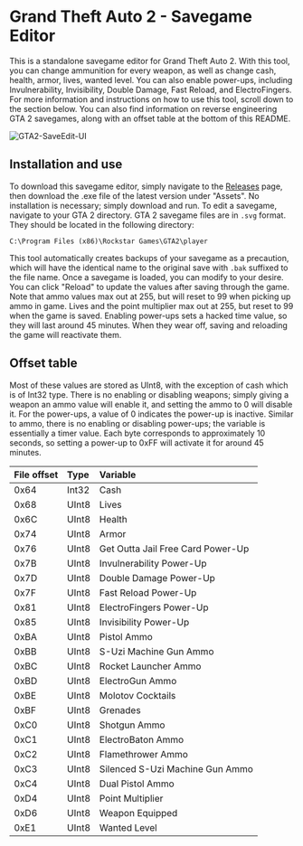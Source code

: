 # Grand Theft Auto 2 - Savegame Editor
This is a standalone savegame editor for Grand Theft Auto 2. With this tool, you can change ammunition for every weapon, as well as
change cash, health, armor, lives, wanted level. You can also enable power-ups, including Invulnerability, Invisibility, Double Damage,
Fast Reload, and ElectroFingers. For more information and instructions on how to use this tool, scroll down to the section below.
You can also find information on reverse engineering GTA 2 savegames, along with an offset table at the bottom of this README.

![GTA2-SaveEdit-UI](https://github.com/JulianOzelRose/GTA2-SaveEdit/assets/95890436/3de95e76-7c43-4ed1-ba2f-eb05d698655b)

## Installation and use
To download this savegame editor, simply navigate to the [Releases](https://github.com/JulianOzelRose/GTA2-SaveEdit/releases)
page, then download the .exe file of the latest version under "Assets". No installation is necessary; simply download and run. To edit a savegame, navigate
to your GTA 2 directory. GTA 2 savegame files are in `.svg` format. They should be located in the following directory: <br>

`C:\Program Files (x86)\Rockstar Games\GTA2\player`<br>

This tool automatically creates backups of your savegame as a precaution, which will have the identical name to the original save with `.bak` suffixed to the file name.
Once a savegame is loaded, you can modify to your desire. You can click "Reload" to update the values after saving through the game.
Note that ammo values max out at 255, but will reset to 99 when picking up ammo in game. Lives and the point multiplier max out at 255, but reset to 99
when the game is saved. Enabling power-ups sets a hacked time value, so they will last around 45 minutes. When they wear off, saving and reloading
the game will reactivate them.

## Offset table
Most of these values are stored as UInt8, with the exception of cash which is of Int32 type. There is no enabling or disabling weapons;
simply giving a weapon an ammo value will enable it, and setting the ammo to 0 will disable it. For the power-ups, a value of 0 indicates
the power-up is inactive. Similar to ammo, there is no enabling or disabling power-ups; the variable is essentially a timer value. Each
byte corresponds to approximately 10 seconds, so setting a power-up to 0xFF will activate it for around 45 minutes.

| **File offset**    | **Type**       | **Variable**                      |
| :---               | :---           | :---                              |
| 0x64               | Int32          | Cash                              |
| 0x68               | UInt8          | Lives                             |
| 0x6C               | UInt8          | Health                            |
| 0x74               | UInt8          | Armor                             |
| 0x76               | UInt8          | Get Outta Jail Free Card Power-Up |
| 0x7B               | UInt8          | Invulnerability Power-Up          |
| 0x7D               | UInt8          | Double Damage Power-Up            |
| 0x7F               | UInt8          | Fast Reload Power-Up              |
| 0x81               | UInt8          | ElectroFingers Power-Up           |
| 0x85               | UInt8          | Invisibility Power-Up             |
| 0xBA               | UInt8          | Pistol Ammo                       |
| 0xBB               | UInt8          | S-Uzi Machine Gun Ammo            |
| 0xBC               | UInt8          | Rocket Launcher Ammo              |
| 0xBD               | UInt8          | ElectroGun Ammo                   |
| 0xBE               | UInt8          | Molotov Cocktails                 |
| 0xBF               | UInt8          | Grenades                          |
| 0xC0               | UInt8          | Shotgun Ammo                      |
| 0xC1               | UInt8          | ElectroBaton Ammo                 |
| 0xC2               | UInt8          | Flamethrower Ammo                 |
| 0xC3               | UInt8          | Silenced S-Uzi Machine Gun Ammo   |
| 0xC4               | UInt8          | Dual Pistol Ammo                  |
| 0xD4               | UInt8          | Point Multiplier                  |
| 0xD6               | UInt8          | Weapon Equipped                   |
| 0xE1               | UInt8          | Wanted Level                      |
